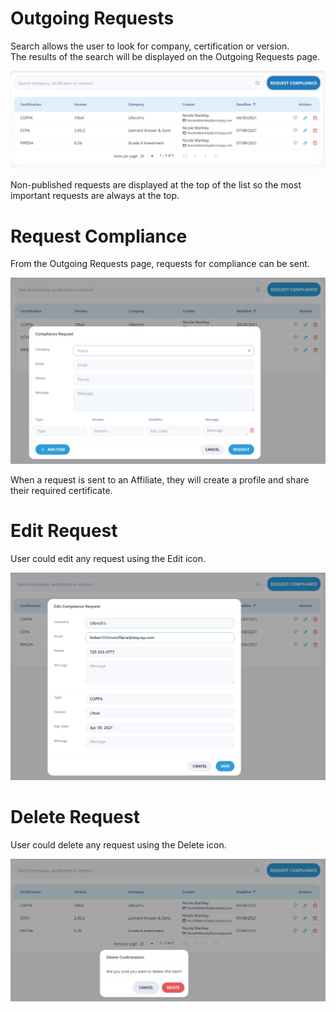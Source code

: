 # Outgoing Requests

Search allows the user to look for company, certification or version.  
The results of the search will be displayed on the Outgoing Requests page.

![Outgoing Requests](/images/outgoing1.jpg)

Non-published requests are  displayed at the top of the list so the most important requests are always at the top.

# Request Compliance

From the Outgoing Requests page, requests for compliance can be sent.

![Request Compliance](/images/outgoing2.jpg)

When a request is sent to an Affiliate, they will create a profile and share their required certificate.

# Edit Request

User could edit any request using the Edit icon.

![Edit Request](/images/outgoing3.jpg)

# Delete Request

User could delete any request using the Delete icon.

![Delete Request](/images/outgoing4.jpg)
